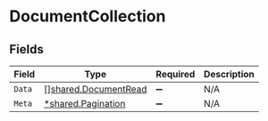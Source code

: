 # DocumentCollection


## Fields

| Field                                                        | Type                                                         | Required                                                     | Description                                                  |
| ------------------------------------------------------------ | ------------------------------------------------------------ | ------------------------------------------------------------ | ------------------------------------------------------------ |
| `Data`                                                       | [][shared.DocumentRead](../../models/shared/documentread.md) | :heavy_minus_sign:                                           | N/A                                                          |
| `Meta`                                                       | [*shared.Pagination](../../models/shared/pagination.md)      | :heavy_minus_sign:                                           | N/A                                                          |